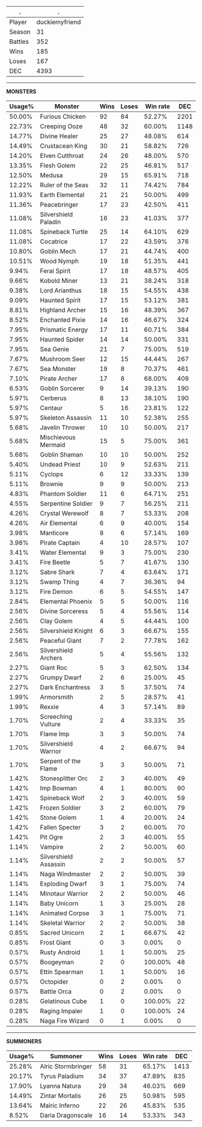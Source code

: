 .|.
|-|-
Player|duckiemyfriend
Season|31
Battles|352
Wins|185
Loses|167
DEC|4393

---
**MONSTERS**

Usage%|Monster|Wins|Loses|Win rate|DEC|
-|-|-|-|-|-|
50.00%|Furious Chicken|92|84|52.27%|2201|
22.73%|Creeping Ooze|48|32|60.00%|1148|
14.77%|Divine Healer|25|27|48.08%|614|
14.49%|Crustacean King|30|21|58.82%|726|
14.20%|Elven Cutthroat|24|26|48.00%|570|
13.35%|Flesh Golem|22|25|46.81%|517|
12.50%|Medusa|29|15|65.91%|718|
12.22%|Ruler of the Seas|32|11|74.42%|784|
11.93%|Earth Elemental|21|21|50.00%|499|
11.36%|Peacebringer|17|23|42.50%|411|
11.08%|Silvershield Paladin|16|23|41.03%|377|
11.08%|Spineback Turtle|25|14|64.10%|629|
11.08%|Cocatrice|17|22|43.59%|376|
10.80%|Goblin Mech|17|21|44.74%|400|
10.51%|Wood Nymph|19|18|51.35%|441|
9.94%|Feral Spirit|17|18|48.57%|405|
9.66%|Kobold Miner|13|21|38.24%|318|
9.38%|Lord Arianthus|18|15|54.55%|438|
9.09%|Haunted Spirit|17|15|53.12%|381|
8.81%|Highland Archer|15|16|48.39%|367|
8.52%|Enchanted Pixie|14|16|46.67%|324|
7.95%|Prismatic Energy|17|11|60.71%|384|
7.95%|Haunted Spider|14|14|50.00%|331|
7.95%|Sea Genie|21|7|75.00%|519|
7.67%|Mushroom Seer|12|15|44.44%|267|
7.67%|Sea Monster|19|8|70.37%|461|
7.10%|Pirate Archer|17|8|68.00%|409|
6.53%|Goblin Sorcerer|9|14|39.13%|190|
5.97%|Cerberus|8|13|38.10%|190|
5.97%|Centaur|5|16|23.81%|122|
5.97%|Skeleton Assassin|11|10|52.38%|255|
5.68%|Javelin Thrower|10|10|50.00%|217|
5.68%|Mischievous Mermaid|15|5|75.00%|361|
5.68%|Goblin Shaman|10|10|50.00%|252|
5.40%|Undead Priest|10|9|52.63%|211|
5.11%|Cyclops|6|12|33.33%|139|
5.11%|Brownie|9|9|50.00%|213|
4.83%|Phantom Soldier|11|6|64.71%|251|
4.55%|Serpentine Soldier|9|7|56.25%|211|
4.26%|Crystal Werewolf|8|7|53.33%|208|
4.26%|Air Elemental|6|9|40.00%|154|
3.98%|Manticore|8|6|57.14%|169|
3.98%|Pirate Captain|4|10|28.57%|107|
3.41%|Water Elemental|9|3|75.00%|230|
3.41%|Fire Beetle|5|7|41.67%|130|
3.12%|Sabre Shark|7|4|63.64%|171|
3.12%|Swamp Thing|4|7|36.36%|94|
3.12%|Fire Demon|6|5|54.55%|147|
2.84%|Elemental Phoenix|5|5|50.00%|116|
2.56%|Divine Sorceress|5|4|55.56%|114|
2.56%|Clay Golem|4|5|44.44%|100|
2.56%|Silvershield Knight|6|3|66.67%|155|
2.56%|Peaceful Giant|7|2|77.78%|162|
2.56%|Silvershield Archers|5|4|55.56%|132|
2.27%|Giant Roc|5|3|62.50%|134|
2.27%|Grumpy Dwarf|2|6|25.00%|45|
2.27%|Dark Enchantress|3|5|37.50%|74|
1.99%|Armorsmith|2|5|28.57%|41|
1.99%|Rexxie|4|3|57.14%|89|
1.70%|Screeching Vulture|2|4|33.33%|35|
1.70%|Flame Imp|3|3|50.00%|74|
1.70%|Silvershield Warrior|4|2|66.67%|94|
1.70%|Serpent of the Flame|3|3|50.00%|71|
1.42%|Stonesplitter Orc|2|3|40.00%|49|
1.42%|Imp Bowman|4|1|80.00%|90|
1.42%|Spineback Wolf|2|3|40.00%|59|
1.42%|Frozen Soldier|3|2|60.00%|79|
1.42%|Stone Golem|1|4|20.00%|24|
1.42%|Fallen Specter|3|2|60.00%|70|
1.42%|Pit Ogre|2|3|40.00%|55|
1.14%|Vampire|2|2|50.00%|60|
1.14%|Silvershield Assassin|2|2|50.00%|57|
1.14%|Naga Windmaster|2|2|50.00%|39|
1.14%|Exploding Dwarf|3|1|75.00%|74|
1.14%|Minotaur Warrior|2|2|50.00%|46|
1.14%|Baby Unicorn|1|3|25.00%|28|
1.14%|Animated Corpse|3|1|75.00%|71|
1.14%|Skeletal Warrior|2|2|50.00%|38|
0.85%|Sacred Unicorn|2|1|66.67%|42|
0.85%|Frost Giant|0|3|0.00%|0|
0.57%|Rusty Android|1|1|50.00%|25|
0.57%|Boogeyman|2|0|100.00%|48|
0.57%|Ettin Spearman|1|1|50.00%|16|
0.57%|Octopider|0|2|0.00%|0|
0.57%|Battle Orca|0|2|0.00%|0|
0.28%|Gelatinous Cube|1|0|100.00%|22|
0.28%|Raging Impaler|1|0|100.00%|24|
0.28%|Naga Fire Wizard|0|1|0.00%|0|

---
**SUMMONERS**

Usage%|Summoner|Wins|Loses|Win rate|DEC|
-|-|-|-|-|-|
25.28%|Alric Stormbringer|58|31|65.17%|1413|
20.17%|Tyrus Paladium|34|37|47.89%|835|
17.90%|Lyanna Natura|29|34|46.03%|669|
14.49%|Zintar Mortalis|26|25|50.98%|595|
13.64%|Malric Inferno|22|26|45.83%|535|
8.52%|Daria Dragonscale|16|14|53.33%|343|

